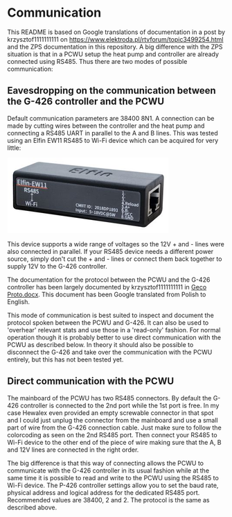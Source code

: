 # Communication
This README is based on Google translations of documentation in a post by krzysztof1111111111 on https://www.elektroda.pl/rtvforum/topic3499254.html and the ZPS documentation in this repository. A big difference with the ZPS situation is that in a PCWU setup the heat pump and controller are already connected using RS485. Thus there are two modes of possible communication:

## Eavesdropping on the communication between the G-426 controller and the PCWU
Default communication parameters are 38400 8N1. A connection can be made by cutting wires between the controller and the heat pump and connecting a RS485 UART in parallel to the A and B lines. This was tested using an Elfin EW11 RS485 to Wi-Fi device which can be acquired for very little:

![EW11](../EW11.jpeg)

This device supports a wide range of voltages so the 12V + and - lines were also connected in parallel. If your RS485 device needs a different power source, simply don't cut the + and - lines or connect them back together to supply 12V to the G-426 controller.

The documentation for the protocol between the PCWU and the G-426 controller has been largely documented by krzysztof1111111111 in [Geco Proto.docx](Geco%20Proto.docx). This document has been Google translated from Polish to English.

This mode of communication is best suited to inspect and document the protocol spoken between the PCWU and G-426. It can also be used to 'overhear' relevant stats and use those in a 'read-only' fashion. For normal operation though it is probably better to use direct communication with the PCWU as described below. In theory it should also be possible to disconnect the G-426 and take over the communication with the PCWU entirely, but this has not been tested yet.

## Direct communication with the PCWU
The mainboard of the PCWU has two RS485 connectors. By default the G-426 controller is connected to the 2nd port while the 1st port is free. In my case Hewalex even provided an empty screwable connector in that spot and I could just unplug the connector from the mainboard and use a small part of wire from the G-426 connection cable. Just make sure to follow the colorcoding as seen on the 2nd RS485 port. Then connect your RS485 to Wi-Fi device to the other end of the piece of wire making sure that the A, B and 12V lines are connected in the right order.

The big difference is that this way of connecting allows the PCWU to communicate with the G-426 controller in its usual fashion while at the same time it is possible to read and write to the PCWU using the RS485 to Wi-Fi device. The P-426 controller settings allow you to set the baud rate, physical address and logical address for the dedicated RS485 port. Recommended values are 38400, 2 and 2. The protocol is the same as described above.
